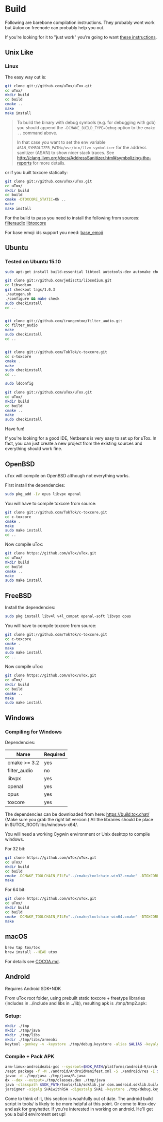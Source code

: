 # Build

Following are barebone compilation instructions. They probably wont work but #utox on freenode can
probably help you out.

If you're looking for it to "just work" you're going to want [these instructions](INSTALL.md).

## Unix Like

### Linux

The easy way out is:
```sh
git clone git://github.com/uTox/uTox.git
cd uTox/
mkdir build
cd build
cmake ..
make
make install
```

> To build the binary with debug symbols (e.g. for debugging with gdb) you should append the `-DCMAKE_BUILD_TYPE=Debug` option to the `cmake ..` command above.
>
> In that case you want to set the env variable  `ASAN_SYMBOLIZER_PATH=/usr/bin/llvm-symbolizer`  for the address sanitizer (ASAN) to show nicer stack traces.
> See <http://clang.llvm.org/docs/AddressSanitizer.html#symbolizing-the-reports> for more details.

or if you built toxcore statically:
```sh
git clone git://github.com/uTox/uTox.git
cd uTox/
mkdir build
cd build
cmake -DTOXCORE_STATIC=ON ..
make
make install
```

For the build to pass you need to install the following from sources: [filteraudio](https://github.com/irungentoo/filter_audio) [libtoxcore](https://github.com/TokTok/c-toxcore)

For base emoji ids support you need: [base_emoji](https://github.com/irungentoo/base_emoji)

## Ubuntu
### Tested on Ubuntu 15.10
```bash
sudo apt-get install build-essential libtool autotools-dev automake checkinstall check git yasm libopus-dev libvpx-dev pkg-config libfontconfig1-dev libdbus-1-dev libv4l-dev libxrender-dev libopenal-dev libxext-dev cmake

git clone git://github.com/jedisct1/libsodium.git
cd libsodium
git checkout tags/1.0.3
./autogen.sh
./configure && make check
sudo checkinstall
cd ..


git clone git://github.com/irungentoo/filter_audio.git
cd filter_audio
make
sudo checkinstall
cd ..


git clone git://github.com/TokTok/c-toxcore.git
cd c-toxcore
cmake .
make
sudo checkinstall
cd ..

sudo ldconfig

git clone git://github.com/uTox/uTox.git
cd uTox/
mkdir build
cd build
cmake ..
make
sudo checkinstall
```

Have fun!

If you're looking for a good IDE, Netbeans is very easy to set up for uTox. In fact, you can just create a new project from the existing sources and everything should work fine.

## OpenBSD

uTox will compile on OpenBSD although not everything works.

First install the dependencies:

```bash
sudo pkg_add -Iv opus libvpx openal
```

You will have to compile toxcore from source:

```bash
git clone git://github.com/TokTok/c-toxcore.git
cd c-toxcore
cmake .
make
sudo make install
cd ..
```

Now compile uTox:

```bash
git clone https://github.com/uTox/uTox.git
cd uTox/
mkdir build
cd build
cmake ..
make
sudo make install
```

## FreeBSD

Install the dependencies:

```bash
sudo pkg install libv4l v4l_compat openal-soft libvpx opus
```

You will have to compile toxcore from source:

```bash
git clone git://github.com/TokTok/c-toxcore.git
cd c-toxcore
cmake .
make
sudo make install
cd ..
```
Now compile uTox:

```bash
git clone https://github.com/uTox/uTox.git
cd uTox/
mkdir build
cd build
cmake ..
make
sudo make install
```

## Windows

### Compiling for Windows

Dependencies:

|   Name       | Required |
|--------------|----------|
| cmake >= 3.2 |   yes    |
| filter_audio |   no     |
| libvpx       |   yes    |
| openal       |   yes    |
| opus         |   yes    |
| toxcore      |   yes    |

The dependencies can be downloaded from here: https://build.tox.chat/ (Make sure you grab the right bit version.) All the libraries should be place in $UTOX_ROOT/libs/windows-x64/.

You will need a working Cygwin environment or Unix desktop to compile windows.

For 32 bit:
```bash
git clone https://github.com/uTox/uTox.git
cd uTox/
mkdir build
cd build
cmake -DCMAKE_TOOLCHAIN_FILE="../cmake/toolchain-win32.cmake" -DTOXCORE_STATIC=ON ..
make
```

For 64 bit:
```bash
git clone https://github.com/uTox/uTox.git
cd uTox/
mkdir build
cd build
cmake -DCMAKE_TOOLCHAIN_FILE="../cmake/toolchain-win64.cmake" -DTOXCORE_STATIC=ON ..
make
```

## macOS

```bash
brew tap tox/tox
brew install --HEAD utox
```

For details see [COCOA.md](COCOA.md).

## Android

Requires Android SDK+NDK

From uTox root folder, using prebuilt static toxcore + freetype libraries (includes in ../include and libs in ../lib), resulting apk is ./tmp/tmp2.apk:

### Setup:

```bash
mkdir ./tmp
mkdir ./tmp/java
mkdir ./tmp/libs
mkdir ./tmp/libs/armeabi
keytool -genkey -v -keystore ./tmp/debug.keystore -alias $ALIAS -keyalg RSA -keysize 2048 -validity 20000
```

### Compile + Pack APK

```bash
arm-linux-androideabi-gcc --sysroot=$NDK_PATH/platforms/android-9/arch-arm/ -I../include/freetype2/ -I../include/ ./*.c ./png/png.c -llog -landroid -lEGL -lGLESv2 -lOpenSLES ../lib/libtoxcore.a ../lib/libtoxdns.a ../lib/libtoxav.a ../lib/libsodium.a ../lib/libopus.a ../lib/libvpx.a ../lib/libfreetype.a -lm -lz -ldl -shared -o ./tmp/libs/armeabi/libn.so
/aapt package -f -M ./android/AndroidManifest.xml -S ./android/res -I $SDK_PATH/platforms/android-10/android.jar -F ./tmp/tmp1.apk -J ./tmp/java
javac -d ./tmp/java ./tmp/java/R.java
dx --dex --output=./tmp/classes.dex ./tmp/java
java -classpath $SDK_PATH/tools/lib/sdklib.jar com.android.sdklib.build.ApkBuilderMain ./tmp/tmp2.apk -u -z ./tmp/tmp1.apk -f ./tmp/classes.dex -nf ./tmp/libs
jarsigner -sigalg SHA1withRSA -digestalg SHA1 -keystore ./tmp/debug.keystore -storepass $PASSWORD ./tmp/tmp2.apk $ALIAS
```

Come to think of it, this section is woahfully out of date. The android build script in tools/ is likely to be more helpful at this point. Or come to #tox-dev and ask for grayhatter. If you're interested in working on android. He'll get you a build enviroment set up!
